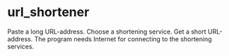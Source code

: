 # url_shortener
Paste a long URL-address.
Choose a shortening service.
Get a short URL-address.
The program needs Internet for connecting to the shortening services.
